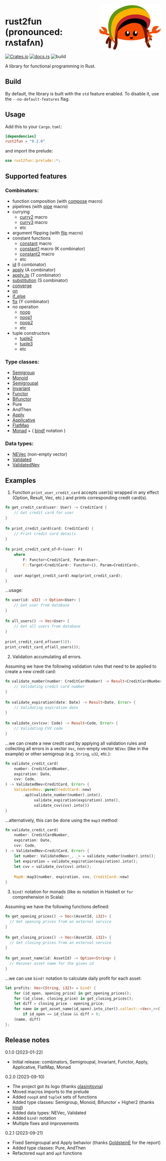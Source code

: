 <img align="right" height="150" src="./rust2fun.svg">

# rust2fun (pronounced: rʌstafʌn)

[![Crates.io](https://img.shields.io/crates/v/rust2fun.svg)](https://crates.io/crates/rust2fun)
[![docs.rs](https://img.shields.io/docsrs/rust2fun)](https://docs.rs/rust2fun/0.2.0/rust2fun/)
![build](https://github.com/chapiteau-team/rust2fun/actions/workflows/rust.yml/badge.svg)

A library for functional programming in Rust.

## Build

By default, the library is built with the `std` feature enabled. To disable it, use the `--no-default-features` flag.

## Usage

Add this to your `Cargo.toml`:

```toml
[dependencies]
rust2fun = "0.2.0"
```

and import the prelude:

```rust
use rust2fun::prelude::*;
```

## Supported features

### Combinators:

- function composition (with [compose](https://docs.rs/rust2fun/0.2.0/rust2fun/macro.compose.html) macro)
- pipelines (with [pipe](https://docs.rs/rust2fun/0.2.0/rust2fun/macro.pipe.html) macro)
- currying
    - [curry2](https://docs.rs/rust2fun/0.2.0/rust2fun/macro.curry2.html) macro
    - [curry3](https://docs.rs/rust2fun/0.2.0/rust2fun/macro.curry3.html) macro
    - etc
- argument flipping (with [flip](https://docs.rs/rust2fun/0.2.0/rust2fun/macro.flip.html) macro)
- constant functions
    - [constant](https://docs.rs/rust2fun/0.2.0/rust2fun/macro.constant.html) macro
    - [constant1](https://docs.rs/rust2fun/0.2.0/rust2fun/macro.constant1.html) macro (K combinator)
    - [constant2](https://docs.rs/rust2fun/0.2.0/rust2fun/macro.constant2.html) macro
    - etc
- [id](https://docs.rs/rust2fun/0.2.0/rust2fun/combinator/fn.id.html) (I combinator)
- [apply](https://docs.rs/rust2fun/0.2.0/rust2fun/combinator/fn.apply.html) (A combinator)
- [apply_to](https://docs.rs/rust2fun/0.2.0/rust2fun/combinator/fn.apply_to.html) (T combinator)
- [substitution](https://docs.rs/rust2fun/0.2.0/rust2fun/combinator/fn.substitution.html) (S combinator)
- [converge](https://docs.rs/rust2fun/0.2.0/rust2fun/combinator/fn.converge.html)
- [on](https://docs.rs/rust2fun/0.2.0/rust2fun/combinator/fn.on.html)
- [if_else](https://docs.rs/rust2fun/0.2.0/rust2fun/combinator/fn.if_else.html)
- [fix](https://docs.rs/rust2fun/0.2.0/rust2fun/combinator/fn.fix.html) (Y combinator)
- no operation
    - [noop](https://docs.rs/rust2fun/0.2.0/rust2fun/combinator/fn.noop.html)
    - [noop1](https://docs.rs/rust2fun/0.2.0/rust2fun/combinator/fn.noop1.html)
    - [noop2](https://docs.rs/rust2fun/0.2.0/rust2fun/combinator/fn.noop2.html)
    - etc
- tuple constructors
    - [tuple2](https://docs.rs/rust2fun/0.2.0/rust2fun/combinator/fn.tuple2.html)
    - [tuple3](https://docs.rs/rust2fun/0.2.0/rust2fun/combinator/fn.tuple3.html)
    - etc

### Type classes:

- [Semigroup](https://docs.rs/rust2fun/0.2.0/rust2fun/semigroup/trait.Semigroup.html)
- [Monoid](https://docs.rs/rust2fun/0.2.0/rust2fun/monoid/trait.Monoid.html)
- [Semigroupal](https://docs.rs/rust2fun/0.2.0/rust2fun/semigroupal/trait.Semigroupal.html)
- [Invariant](https://docs.rs/rust2fun/0.2.0/rust2fun/invariant/trait.Invariant.html)
- [Functor](https://docs.rs/rust2fun/0.2.0/rust2fun/functor/trait.Functor.html)
- [Bifunctor](https://docs.rs/rust2fun/0.2.0/rust2fun/bifunctor/trait.Bifunctor.html)
- Pure
- AndThen
- [Apply](https://docs.rs/rust2fun/0.2.0/rust2fun/apply/trait.Apply.html)
- [Applicative](https://docs.rs/rust2fun/0.2.0/rust2fun/applicative/trait.Applicative.html)
- [FlatMap](https://docs.rs/rust2fun/0.2.0/rust2fun/flatmap/trait.FlatMap.html)
- [Monad](https://docs.rs/rust2fun/0.2.0/rust2fun/monad/trait.Monad.html) + ( [bind!](https://docs.rs/rust2fun/0.2.0/rust2fun/macro.bind.html) notation )

### Data types:

- [NEVec](https://docs.rs/rust2fun/0.2.0/rust2fun/data/ne_vec/struct.NEVec.html) (non-empty vector)
- [Validated](https://docs.rs/rust2fun/0.2.0/rust2fun/data/validated/enum.Validated.html)
- [ValidatedNev](https://docs.rs/rust2fun/0.2.0/rust2fun/data/validated/type.ValidatedNev.html)

## Examples

1. Function `print_user_credit_card` accepts user(s) wrapped in any effect (Option, Result, Vec, etc.) and prints
   corresponding credit card(s).

```rust
fn get_credit_card(user: User) -> CreditCard {
    // Get credit card for user
}

fn print_credit_card(card: CreditCard) {
    // Print credit card details
}

fn print_credit_card_of<F>(user: F)
    where
        F: Functor<CreditCard, Param=User>,
        F::Target<CreditCard>: Functor<(), Param=CreditCard>,
{
    user.map(get_credit_card).map(print_credit_card);
}
```

...usage:

```rust
fn user(id: u32) -> Option<User> {
    // Get user from database
}

fn all_users() -> Vec<User> {
    // Get all users from database
}

print_credit_card_of(user(1));
print_credit_card_of(all_users());
```

2. Validation accumulating all errors.

Assuming we have the following validation rules that need to be applied to create a new credit card:

```rust
fn validate_number(number: CreditCardNumber) -> Result<CreditCardNumber, Error> {
    // Validating credit card number
}

fn validate_expiration(date: Date) -> Result<Date, Error> {
    // Validating expiration date
}

fn validate_cvv(cvv: Code) -> Result<Code, Error> {
    // Validating CVV code
}
```

...we can create a new credit card by applying all validation rules and collecting all errors in a vector `Vec`,
non-empty vector `NEVec` (like in the example) or other semigroup (e.g. `String`, `u32`, etc.):

```rust
fn validate_credit_card(
    number: CreditCardNumber,
    expiration: Date,
    cvv: Code,
) -> ValidatedNev<CreditCard, Error> {
    ValidatedNev::pure(CreditCard::new)
        .ap3(validate_number(number).into(),
             validate_expiration(expiration).into(),
             validate_cvv(cvv).into())
}
```

...alternatively, this can be done using the `map3` method:

```rust
fn validate_credit_card(
    number: CreditCardNumber,
    expiration: Date,
    cvv: Code,
) -> ValidatedNev<CreditCard, Error> {
    let number: ValidatedNev<_, _> = validate_number(number).into();
    let expiration = validate_expiration(expiration).into();
    let cvv = validate_cvv(cvv).into();

    MapN::map3(number, expiration, cvv, CreditCard::new)
}
```

3. `bind!` notation for monads (like `do` notation in Haskell or `for` comprehension in Scala):

Assuming we have the following functions defined:

```rust
fn get_opening_prices() -> Vec<(AssetId, i32)> {
  // Get opening prices from an external service
}

fn get_closing_prices() -> Vec<(AssetId, i32)> {
  // Get closing prices from an external service
}

fn get_asset_name(id: AssetId) -> Option<String> {
  // Recover asset name for the given id
}
```

...we can use `bind!` notation to calculate daily profit for each asset:

```rust
let profits: Vec<(String, i32)> = bind! {
    for (id_open, opening_price) in get_opening_prices();
    for (id_close, closing_price) in get_closing_prices();
    let diff = closing_price - opening_price;
    for name in get_asset_name(id_open).into_iter().collect::<Vec<_>>(),
        if id_open == id_close && diff > 0;
    (name, diff)
};
```

## Release notes

0.1.0 (2023-01-22)

- Initial release: combinators, Semigroupal, Invariant, Functor, Apply, Applicative, FlatMap, Monad

0.2.0 (2023-09-10)

- The project got its logo (thanks [olasinitsyna](https://www.behance.net/olasinitsyna))
- Moved macros imports to the prelude
- Added `noopX` and `tupleX` sets of functions
- Added type classes: Semigroup, Monoid, Bifunctor + Higher2 (thanks [lrind](https://github.com/lrind))
- Added data types: NEVec, Validated
- Added `bind!` notation
- Multiple fixes and improvements

0.2.1 (2023-09-21)

- Fixed Semigroupal and Apply behavior (thanks [GoldsteinE](https://github.com/GoldsteinE) for the report)
- Added type classes: Pure, AndThen
- Refactored `mapX` and `apX` functions
